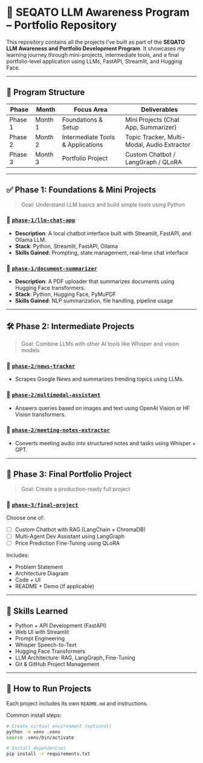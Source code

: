 # 🧠 SEQATO LLM Awareness Program – Portfolio Repository

This repository contains all the projects I’ve built as part of the **SEQATO LLM Awareness and Portfolio Development Program**. It showcases my learning journey through mini-projects, intermediate tools, and a final portfolio-level application using LLMs, FastAPI, Streamlit, and Hugging Face.

---

## 📅 Program Structure

| Phase      | Month | Focus Area                            | Deliverables                                |
|------------|--------|----------------------------------------|---------------------------------------------|
| Phase 1    | Month 1 | Foundations & Setup                    | Mini Projects (Chat App, Summarizer)        |
| Phase 2    | Month 2 | Intermediate Tools & Applications      | Topic Tracker, Multi-Modal, Audio Extractor |
| Phase 3    | Month 3 | Portfolio Project                      | Custom Chatbot / LangGraph / QLoRA          |

---

## ✅ Phase 1: Foundations & Mini Projects

> Goal: Understand LLM basics and build simple tools using Python

### 📂 [`phase-1/llm-chat-app`](./phase-1/llm-chat-app/)
- **Description**: A local chatbot interface built with Streamlit, FastAPI, and Ollama LLM.
- **Stack**: Python, Streamlit, FastAPI, Ollama
- **Skills Gained**: Prompting, state management, real-time chat interface

### 📂 [`phase-1/document-summarizer`](./phase-1/document-summarizer/)
- **Description**: A PDF uploader that summarizes documents using Hugging Face transformers.
- **Stack**: Python, Hugging Face, PyMuPDF
- **Skills Gained**: NLP summarization, file handling, pipeline usage

---

## 🛠️ Phase 2: Intermediate Projects

> Goal: Combine LLMs with other AI tools like Whisper and vision models

### 📂 [`phase-2/news-tracker`](./phase-2/news-tracker/)
- Scrapes Google News and summarizes trending topics using LLMs.

### 📂 [`phase-2/multimodal-assistant`](./phase-2/multimodal-assistant/)
- Answers queries based on images and text using OpenAI Vision or HF Vision transformers.

### 📂 [`phase-2/meeting-notes-extractor`](./phase-2/meeting-notes-extractor/)
- Converts meeting audio into structured notes and tasks using Whisper + GPT.

---

## 🚀 Phase 3: Final Portfolio Project

> Goal: Create a production-ready full project

### 📂 [`phase-3/final-project`](./phase-3/final-project/)
Choose one of:
- [ ] Custom Chatbot with RAG (LangChain + ChromaDB)
- [ ] Multi-Agent Dev Assistant using LangGraph
- [ ] Price Prediction Fine-Tuning using QLoRA

Includes:
- Problem Statement  
- Architecture Diagram  
- Code + UI  
- README + Demo (if applicable)  

---

## 🧠 Skills Learned

- Python + API Development (FastAPI)
- Web UI with Streamlit
- Prompt Engineering
- Whisper Speech-to-Text
- Hugging Face Transformers
- LLM Architecture: RAG, LangGraph, Fine-Tuning
- Git & GitHub Project Management

---

## 📎 How to Run Projects

Each project includes its own `README.md` and instructions.

Common install steps:

```bash
# Create virtual environment (optional)
python -m venv .venv
source .venv/bin/activate

# Install dependencies
pip install -r requirements.txt
